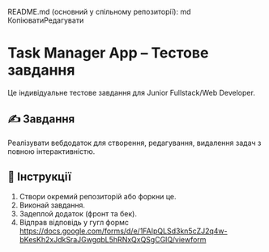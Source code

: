 <!-- @format -->

README.md (основний у спільному репозиторії):
md
КопіюватиРедагувати

# Task Manager App – Тестове завдання

Це індивідуальне тестове завдання для Junior Fullstack/Web Developer.

## ✍️ Завдання

Реалізувати вебдодаток для створення, редагування, видалення задач з повною інтерактивністю.

## 🔗 Інструкції

1. Створи окремий репозиторій або форкни це.
2. Виконай завдання.
3. Задеплой додаток (фронт та бек).
4. Відправ відповідь у гугл формс https://docs.google.com/forms/d/e/1FAIpQLSd3kn5cZJ2q4w-bKesKh2xJdkSraJGwgqbL5hRNxQxQSgCGIQ/viewform
